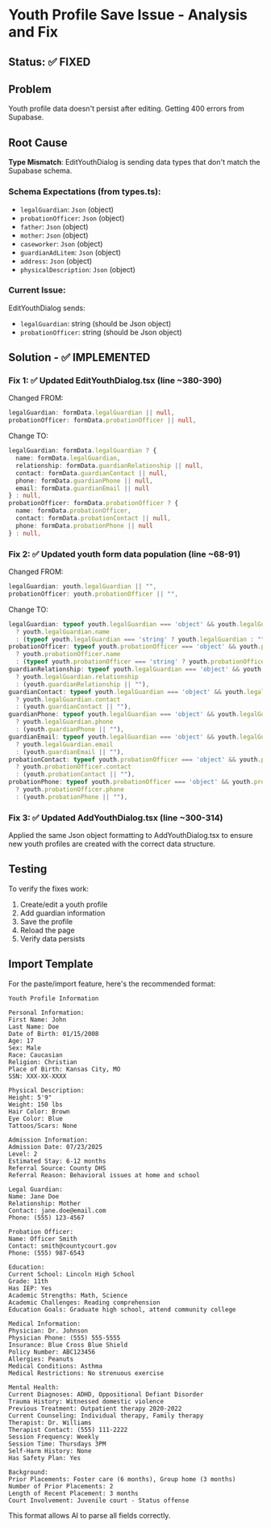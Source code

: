 # Youth Profile Save Issue - Analysis and Fix

## Status: ✅ FIXED

## Problem
Youth profile data doesn't persist after editing. Getting 400 errors from Supabase.

## Root Cause
**Type Mismatch**: EditYouthDialog is sending data types that don't match the Supabase schema.

### Schema Expectations (from types.ts):
- `legalGuardian`: `Json` (object)
- `probationOfficer`: `Json` (object)
- `father`: `Json` (object)
- `mother`: `Json` (object)
- `caseworker`: `Json` (object)
- `guardianAdLitem`: `Json` (object)
- `address`: `Json` (object)
- `physicalDescription`: `Json` (object)

### Current Issue:
EditYouthDialog sends:
- `legalGuardian`: string (should be Json object)
- `probationOfficer`: string (should be Json object)

## Solution - ✅ IMPLEMENTED

### Fix 1: ✅ Updated EditYouthDialog.tsx (line ~380-390)

Changed FROM:
```typescript
legalGuardian: formData.legalGuardian || null,
probationOfficer: formData.probationOfficer || null,
```

Change TO:
```typescript
legalGuardian: formData.legalGuardian ? {
  name: formData.legalGuardian,
  relationship: formData.guardianRelationship || null,
  contact: formData.guardianContact || null,
  phone: formData.guardianPhone || null,
  email: formData.guardianEmail || null
} : null,
probationOfficer: formData.probationOfficer ? {
  name: formData.probationOfficer,
  contact: formData.probationContact || null,
  phone: formData.probationPhone || null
} : null,
```

### Fix 2: ✅ Updated youth form data population (line ~68-91)

Changed FROM:
```typescript
legalGuardian: youth.legalGuardian || "",
probationOfficer: youth.probationOfficer || "",
```

Change TO:
```typescript
legalGuardian: typeof youth.legalGuardian === 'object' && youth.legalGuardian?.name
  ? youth.legalGuardian.name
  : (typeof youth.legalGuardian === 'string' ? youth.legalGuardian : ""),
probationOfficer: typeof youth.probationOfficer === 'object' && youth.probationOfficer?.name
  ? youth.probationOfficer.name
  : (typeof youth.probationOfficer === 'string' ? youth.probationOfficer : ""),
guardianRelationship: typeof youth.legalGuardian === 'object' && youth.legalGuardian?.relationship
  ? youth.legalGuardian.relationship
  : (youth.guardianRelationship || ""),
guardianContact: typeof youth.legalGuardian === 'object' && youth.legalGuardian?.contact
  ? youth.legalGuardian.contact
  : (youth.guardianContact || ""),
guardianPhone: typeof youth.legalGuardian === 'object' && youth.legalGuardian?.phone
  ? youth.legalGuardian.phone
  : (youth.guardianPhone || ""),
guardianEmail: typeof youth.legalGuardian === 'object' && youth.legalGuardian?.email
  ? youth.legalGuardian.email
  : (youth.guardianEmail || ""),
probationContact: typeof youth.probationOfficer === 'object' && youth.probationOfficer?.contact
  ? youth.probationOfficer.contact
  : (youth.probationContact || ""),
probationPhone: typeof youth.probationOfficer === 'object' && youth.probationOfficer?.phone
  ? youth.probationOfficer.phone
  : (youth.probationPhone || ""),
```

### Fix 3: ✅ Updated AddYouthDialog.tsx (line ~300-314)

Applied the same Json object formatting to AddYouthDialog.tsx to ensure new youth profiles are created with the correct data structure.

## Testing

To verify the fixes work:
1. Create/edit a youth profile
2. Add guardian information
3. Save the profile
4. Reload the page
5. Verify data persists

## Import Template

For the paste/import feature, here's the recommended format:

```
Youth Profile Information

Personal Information:
First Name: John
Last Name: Doe
Date of Birth: 01/15/2008
Age: 17
Sex: Male
Race: Caucasian
Religion: Christian
Place of Birth: Kansas City, MO
SSN: XXX-XX-XXXX

Physical Description:
Height: 5'9"
Weight: 150 lbs
Hair Color: Brown
Eye Color: Blue
Tattoos/Scars: None

Admission Information:
Admission Date: 07/23/2025
Level: 2
Estimated Stay: 6-12 months
Referral Source: County DHS
Referral Reason: Behavioral issues at home and school

Legal Guardian:
Name: Jane Doe
Relationship: Mother
Contact: jane.doe@email.com
Phone: (555) 123-4567

Probation Officer:
Name: Officer Smith
Contact: smith@countycourt.gov
Phone: (555) 987-6543

Education:
Current School: Lincoln High School
Grade: 11th
Has IEP: Yes
Academic Strengths: Math, Science
Academic Challenges: Reading comprehension
Education Goals: Graduate high school, attend community college

Medical Information:
Physician: Dr. Johnson
Physician Phone: (555) 555-5555
Insurance: Blue Cross Blue Shield
Policy Number: ABC123456
Allergies: Peanuts
Medical Conditions: Asthma
Medical Restrictions: No strenuous exercise

Mental Health:
Current Diagnoses: ADHD, Oppositional Defiant Disorder
Trauma History: Witnessed domestic violence
Previous Treatment: Outpatient therapy 2020-2022
Current Counseling: Individual therapy, Family therapy
Therapist: Dr. Williams
Therapist Contact: (555) 111-2222
Session Frequency: Weekly
Session Time: Thursdays 3PM
Self-Harm History: None
Has Safety Plan: Yes

Background:
Prior Placements: Foster care (6 months), Group home (3 months)
Number of Prior Placements: 2
Length of Recent Placement: 3 months
Court Involvement: Juvenile court - Status offense
```

This format allows AI to parse all fields correctly.
